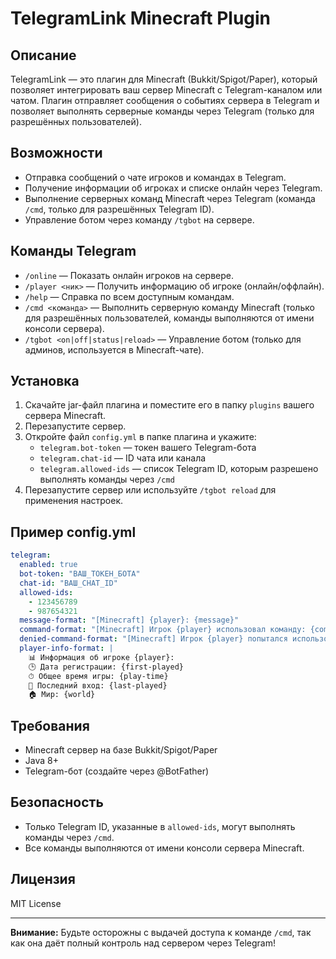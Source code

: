 # TelegramLink Minecraft Plugin

## Описание

TelegramLink — это плагин для Minecraft (Bukkit/Spigot/Paper), который позволяет интегрировать ваш сервер Minecraft с Telegram-каналом или чатом. Плагин отправляет сообщения о событиях сервера в Telegram и позволяет выполнять серверные команды через Telegram (только для разрешённых пользователей).

## Возможности

- Отправка сообщений о чате игроков и командах в Telegram.
- Получение информации об игроках и списке онлайн через Telegram.
- Выполнение серверных команд Minecraft через Telegram (команда `/cmd`, только для разрешённых Telegram ID).
- Управление ботом через команду `/tgbot` на сервере.

## Команды Telegram

- `/online` — Показать онлайн игроков на сервере.
- `/player <ник>` — Получить информацию об игроке (онлайн/оффлайн).
- `/help` — Справка по всем доступным командам.
- `/cmd <команда>` — Выполнить серверную команду Minecraft (только для разрешённых пользователей, команды выполняются от имени консоли сервера).
- `/tgbot <on|off|status|reload>` — Управление ботом (только для админов, используется в Minecraft-чате).

## Установка

1. Скачайте jar-файл плагина и поместите его в папку `plugins` вашего сервера Minecraft.
2. Перезапустите сервер.
3. Откройте файл `config.yml` в папке плагина и укажите:
    - `telegram.bot-token` — токен вашего Telegram-бота
    - `telegram.chat-id` — ID чата или канала
    - `telegram.allowed-ids` — список Telegram ID, которым разрешено выполнять команды через `/cmd`
4. Перезапустите сервер или используйте `/tgbot reload` для применения настроек.

## Пример config.yml

```yaml
telegram:
  enabled: true
  bot-token: "ВАШ_ТОКЕН_БОТА"
  chat-id: "ВАШ_CHAT_ID"
  allowed-ids:
    - 123456789
    - 987654321
  message-format: "[Minecraft] {player}: {message}"
  command-format: "[Minecraft] Игрок {player} использовал команду: {command}"
  denied-command-format: "[Minecraft] Игрок {player} попытался использовать команду без прав: {command}"
  player-info-format: |
    📊 Информация об игроке {player}:
    🕒 Дата регистрации: {first-played}
    ⏱ Общее время игры: {play-time}
    📍 Последний вход: {last-played}
    🏠 Мир: {world}
```

## Требования

- Minecraft сервер на базе Bukkit/Spigot/Paper
- Java 8+
- Telegram-бот (создайте через @BotFather)

## Безопасность

- Только Telegram ID, указанные в `allowed-ids`, могут выполнять команды через `/cmd`.
- Все команды выполняются от имени консоли сервера Minecraft.

## Лицензия

MIT License

---

**Внимание:** Будьте осторожны с выдачей доступа к команде `/cmd`, так как она даёт полный контроль над сервером через Telegram!

